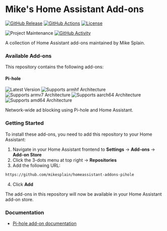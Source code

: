 # Mike's Home Assistant Add-ons

[![GitHub Release][releases-shield]][releases]
[![GitHub Actions][actions-shield]][actions]
[![License][license-shield]](LICENSE)

![Project Maintenance][maintenance-shield]
[![GitHub Activity][commits-shield]][commits]

A collection of Home Assistant add-ons maintained by Mike Splain.

### Available Add-ons

This repository contains the following add-ons:

#### Pi-hole

![Latest Version][pihole-version-shield]
![Supports armhf Architecture][armhf-shield]
![Supports armv7 Architecture][armv7-shield]
![Supports aarch64 Architecture][aarch64-shield]
![Supports amd64 Architecture][amd64-shield]

Network-wide ad blocking using Pi-hole and Home Assistant.

### Getting Started

To install these add-ons, you need to add this repository to your Home Assistant:

1. Navigate in your Home Assistant frontend to **Settings** -> **Add-ons** -> **Add-on Store**
2. Click the 3-dots menu at top right -> **Repositories**
3. Add the following URL:

```txt
https://github.com/mikesplain/homeassistant-addons-pihole
```

4. Click **Add**

The add-ons in this repository will now be available in your Home Assistant add-on store.

### Documentation

- [Pi-hole add-on documentation](pi-hole/README.md)

[aarch64-shield]: https://img.shields.io/badge/aarch64-yes-green.svg
[amd64-shield]: https://img.shields.io/badge/amd64-yes-green.svg
[armhf-shield]: https://img.shields.io/badge/armhf-yes-green.svg
[armv7-shield]: https://img.shields.io/badge/armv7-yes-green.svg
[pi-hole]: https://pi-hole.net/
[pihole-version-shield]: https://img.shields.io/badge/dynamic/json?label=Version&query=%24.version&url=https%3A%2F%2Fraw.githubusercontent.com%2Fmikesplain%2Fhomeassistant-addons-pihole%2Fmain%2Fpi-hole%2Fconfig.json
[releases-shield]: https://img.shields.io/github/release/mikesplain/homeassistant-addons-pihole.svg
[releases]: https://github.com/mikesplain/homeassistant-addons-pihole/releases
[actions-shield]: https://github.com/mikesplain/homeassistant-addons-pihole/actions/workflows/builder.yaml/badge.svg
[actions]: https://github.com/mikesplain/homeassistant-addons-pihole/actions/workflows/builder.yaml
[license-shield]: https://img.shields.io/github/license/mikesplain/homeassistant-addons-pihole.svg
[maintenance-shield]: https://img.shields.io/maintenance/yes/2025.svg
[commits-shield]: https://img.shields.io/github/commit-activity/y/mikesplain/homeassistant-addons-pihole.svg
[commits]: https://github.com/mikesplain/homeassistant-addons-pihole/commits/main
